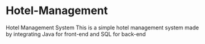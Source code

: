 # Hotel-Management
Hotel Management System
This is a simple hotel management system made by integrating Java for front-end and SQL for back-end
